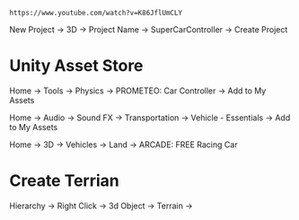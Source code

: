 ```
https://www.youtube.com/watch?v=K86JflUmCLY
```

New Project -> 3D -> Project Name -> SuperCarController -> Create Project

# Unity Asset Store

Home -> Tools -> Physics -> PROMETEO: Car Controller -> Add to My Assets

Home -> Audio -> Sound FX -> Transportation -> Vehicle - Essentials -> Add to My Assets

Home -> 3D -> Vehicles -> Land -> ARCADE: FREE Racing Car


# Create Terrian

Hierarchy -> Right Click -> 3d Object -> Terrain ->

